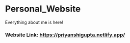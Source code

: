 # Personal_Website
Everything about me is here!

### Website Link: https://priyanshigupta.netlify.app/
